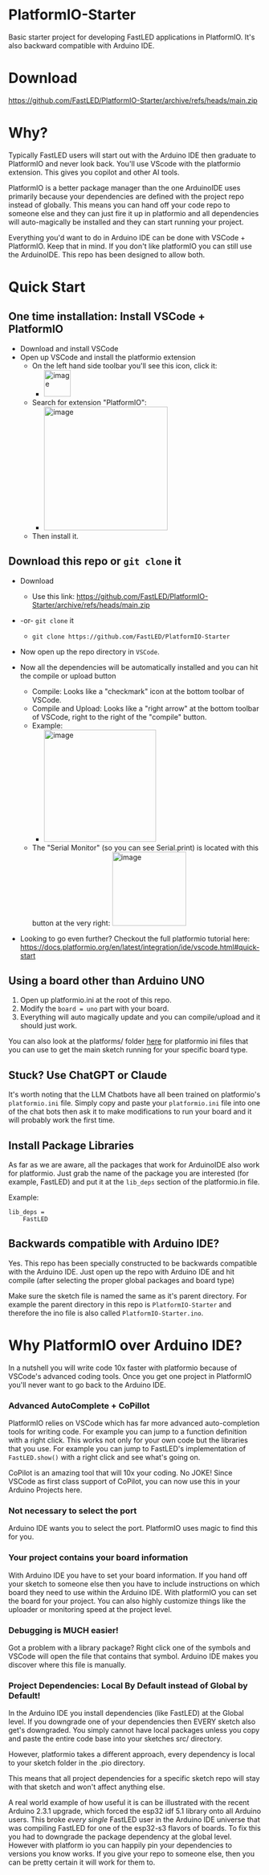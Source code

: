 # PlatformIO-Starter

Basic starter project for developing FastLED applications in PlatformIO. It's also backward compatible with Arduino IDE.

# Download

https://github.com/FastLED/PlatformIO-Starter/archive/refs/heads/main.zip

# Why?

Typically FastLED users will start out with the Arduino IDE then graduate to PlatformIO and never look back. You'll use VScode with the platformio extension. This gives you copilot and other AI tools.

PlatformIO is a better package manager than the one ArduinoIDE uses primarily because your dependencies are defined with the project repo instead of globally. This means you can hand off your code repo to someone else and they can just fire it up in platformio and all dependencies will auto-magically be installed and they can start running your project.

Everything you'd want to do in Arduino IDE can be done with VSCode + PlatformIO. Keep that in mind. If you don't like platformIO you can still use the ArduinoIDE. This repo has been designed to allow both.

# Quick Start

## One time installation: Install VSCode + PlatformIO

  * Download and install VSCode
  * Open up VSCode and install the platformio extension
    * On the left hand side toolbar you'll see this icon, click it:
      * <img width="53" alt="image" src="https://github.com/user-attachments/assets/d0f118ad-8f1f-42a5-ade6-d1d79dd83ca4">
    * Search for extension "PlatformIO":
      * <img width="246" alt="image" src="https://github.com/user-attachments/assets/a4805786-4c42-4859-9761-6af14bacd9c3">
    * Then install it.

## Download this repo or `git clone` it

  * Download
    * Use this link: https://github.com/FastLED/PlatformIO-Starter/archive/refs/heads/main.zip

  * -or- `git clone` it
    * `git clone https://github.com/FastLED/PlatformIO-Starter`
   
  * Now open up the repo directory in `VSCode`.
   

  * Now all the dependencies will be automatically installed and you can hit the compile or upload button
    * Compile: Looks like a "checkmark" icon at the bottom toolbar of VSCode.
    * Compile and Upload: Looks like a "right arrow" at the bottom toolbar of VSCode, right to the right of the "compile" button.
    * Example:
      * <img width="223" alt="image" src="https://github.com/user-attachments/assets/81c94d7b-cc50-46fd-ad7d-ced91c254d36">
    * The "Serial Monitor" (so you can see Serial.print) is located with this button at the very right: <img width="147" alt="image" src="https://github.com/user-attachments/assets/ed57b60d-a5b8-4dee-8b45-2a7f5616004c">
  * Looking to go even further? Checkout the full platformio tutorial here: https://docs.platformio.org/en/latest/integration/ide/vscode.html#quick-start



## Using a board other than Arduino UNO

  1. Open up platformio.ini at the root of this repo.
  2. Modify the `board = uno` part with your board.
  3. Everything will auto magically update and you can compile/upload and it should just work.

You can also look at the platforms/ folder [here](https://github.com/FastLED/PlatformIO-Starter/tree/main/platforms) for platformio ini files that you can use to get the main sketch running for your specific board type.

## Stuck? Use ChatGPT or Claude

It's worth noting that the LLM Chatbots have all been trained on platformio's `platformio.ini` file. Simply copy and paste your `platformio.ini` file into one of the chat bots then ask it to make modifications to run your board and it will probably work the first time.

## Install Package Libraries

As far as we are aware, all the packages that work for ArduinoIDE also work for platformio. Just grab the name of the package you are interested (for example, FastLED) and put it at the `lib_deps` section of the platformio.in file.

Example:

```
lib_deps =
	FastLED
```

## Backwards compatible with Arduino IDE?

Yes. This repo has been specially constructed to be backwards compatible with the Arduino IDE. Just open up the repo with Arduino IDE and hit compile (after selecting the proper global packages and board type)

Make sure the sketch file is named the same as it's parent directory. For example the parent directory in this repo is `PlatformIO-Starter` and therefore the ino file is also called `PlatformIO-Starter.ino`.

# Why PlatformIO over Arduino IDE?

In a nutshell you will write code 10x faster with platformio because of VSCode's advanced coding tools. Once you get one project in PlatformIO you'll never want to go back to the Arduino IDE.


### Advanced AutoComplete + CoPillot

PlatformIO relies on VSCode which has far more advanced
auto-completion tools for writing code. For example you
can jump to a function definition with a right click. This works not only for your own code but the libraries that you use. For example you can jump to FastLED's implementation of `FastLED.show()` with a right click and
see what's going on.

CoPilot is an amazing tool that will 10x your coding. No JOKE! Since VSCode as first class support of CoPilot, you can now use this in your Arduino Projects here.

### Not necessary to select the port

Arduino IDE wants you to select the port. PlatformIO uses magic to find this for you.

### Your project contains your board information

With Arduino IDE you have to set your board information. If you hand off your sketch to someone else then you have to include instructions on which board they need to use within the Arduino IDE. With platformIO you can set the board for your project. You can also highly customize things like the uploader or monitoring speed at the project level.

### Debugging is MUCH easier!

Got a problem with a library package? Right click one of the symbols and VSCode will open the file that contains that symbol. Arduino IDE makes you discover where this file is manually.

### Project Dependencies: Local By Default instead of Global by Default!

In the Arduino IDE you install dependencies (like FastLED) at the Global level. If you downgrade one of your dependencies then EVERY sketch also get's downgraded. You simply cannot have local packages unless you copy and paste the entire code base into your sketches src/ directory.

However, platformio takes a different approach, every dependency is local to your sketch folder in the .pio directory.

This means that all project dependencies for a specific sketch repo will stay with that sketch and won't affect anything else.

A real world example of how useful it is can be illustrated with the recent Arduino 2.3.1 upgrade, which forced the esp32 idf 5.1 library onto all Arduino users. This broke *every single* FastLED user in the Arduino IDE universe that was compiling FastLED for one of the esp32-s3 flavors of boards. To fix this you had to downgrade the package dependency at the global level. However with platform io you can happily pin your dependencies to versions you know works. If you give your repo to someone else, then you can be pretty certain it will work for them to.
